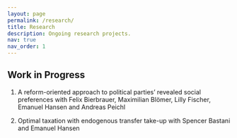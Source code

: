 ```yaml
---
layout: page
permalink: /research/
title: Research
description: Ongoing research projects.
nav: true
nav_order: 1
---
```


## Work in Progress

1. A reform-oriented approach to political parties’ revealed social preferences
with Felix Bierbrauer, Maximilian Blömer, Lilly Fischer, Emanuel Hansen and Andreas Peichl

2. Optimal taxation with endogenous transfer take-up
with Spencer Bastani and Emanuel Hansen